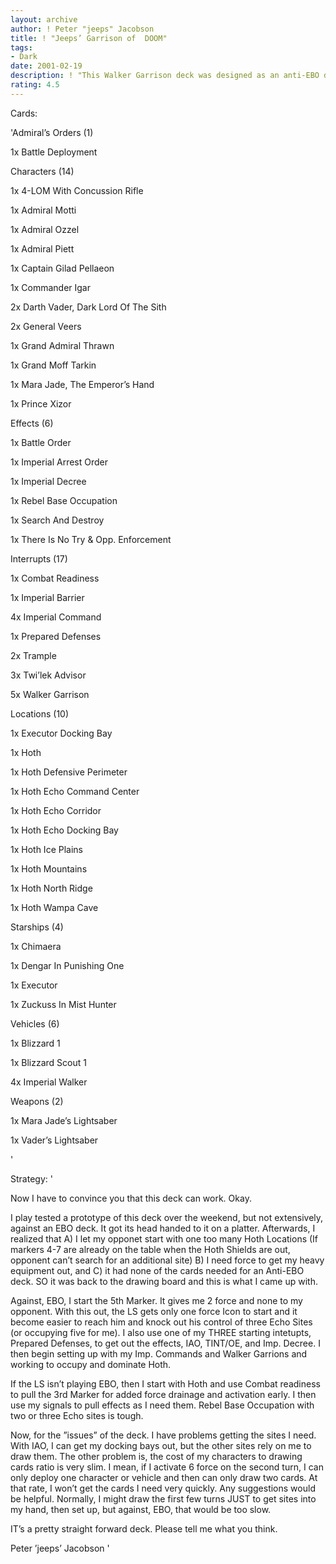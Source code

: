 ```yaml
---
layout: archive
author: ! Peter "jeeps" Jacobson
title: ! "Jeeps’ Garrison of  DOOM"
tags:
- Dark
date: 2001-02-19
description: ! "This Walker Garrison deck was designed as an anti-EBO deck.  I have always wanted to make one.  Now that I have, I am curious as to what might make it better."
rating: 4.5
---
```

Cards: 

'Admiral’s Orders (1)

   1x Battle Deployment


Characters (14)

   1x 4-LOM With Concussion Rifle

   1x Admiral Motti

   1x Admiral Ozzel

   1x Admiral Piett

   1x Captain Gilad Pellaeon

   1x Commander Igar

   2x Darth Vader, Dark Lord Of The Sith

   2x General Veers

   1x Grand Admiral Thrawn

   1x Grand Moff Tarkin

   1x Mara Jade, The Emperor’s Hand

   1x Prince Xizor


Effects (6)

   1x Battle Order

   1x Imperial Arrest Order

   1x Imperial Decree

   1x Rebel Base Occupation

   1x Search And Destroy

   1x There Is No Try & Opp. Enforcement


Interrupts (17)

   1x Combat Readiness

   1x Imperial Barrier

   4x Imperial Command

   1x Prepared Defenses

   2x Trample

   3x Twi’lek Advisor

   5x Walker Garrison


Locations (10)

   1x Executor Docking Bay

   1x Hoth

   1x Hoth Defensive Perimeter

   1x Hoth Echo Command Center 

   1x Hoth Echo Corridor

   1x Hoth Echo Docking Bay

   1x Hoth Ice Plains

   1x Hoth Mountains

   1x Hoth North Ridge

   1x Hoth Wampa Cave


Starships (4)

   1x Chimaera

   1x Dengar In Punishing One

   1x Executor

   1x Zuckuss In Mist Hunter


Vehicles (6)

   1x Blizzard 1

   1x Blizzard Scout 1

   4x Imperial Walker


Weapons (2)

   1x Mara Jade’s Lightsaber

   1x Vader’s Lightsaber

'

Strategy: '

Now I have to convince you that this deck can work.  Okay.


I play tested a prototype of this deck over the weekend, but not extensively, against an EBO deck.  It got its head handed to it on a platter.  Afterwards, I realized that A) I let my opponet start with one too many Hoth Locations (If markers 4-7 are already on the table when the Hoth Shields are out, opponent can’t search for an additional site) B) I need force to get my heavy equipment out, and C) it had none of the cards needed for an Anti-EBO deck.  SO it was back to the drawing board and this is what I came up with.


Against, EBO, I start the 5th Marker.  It gives me 2 force and none to my opponent.  With this out, the LS gets only one force Icon to start and it become easier to reach him and knock out his control of three Echo Sites (or occupying five for me).  I also use one of my THREE starting intetupts, Prepared Defenses, to get out the effects, IAO, TINT/OE, and Imp. Decree.  I then begin setting up with my Imp. Commands and Walker Garrions and working to occupy and dominate Hoth.


If the LS isn’t playing EBO, then I start with Hoth and use Combat readiness to pull the 3rd Marker for added force drainage and activation early.  I then use my signals to pull effects as I need them.  Rebel Base Occupation with two or three Echo sites is tough.  


Now, for the ”issues” of the deck.  I have problems getting the sites I need.  With IAO, I can get my docking bays out, but the other sites rely on me to draw them.  The other problem is, the cost of my characters to drawing cards ratio is very slim.  I mean, if I activate 6 force on the second turn, I can only deploy one character or vehicle and then can only draw two cards.  At that rate, I won’t get the cards I need very quickly.  Any suggestions would be helpful.  Normally, I might draw the first few turns JUST to get sites into my hand, then set up, but against, EBO, that would be too slow.


IT’s a pretty straight forward deck.  Please tell me what you think.


Peter ’jeeps’ Jacobson  '